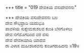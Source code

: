 +++
title = "019 ದೇವಕಿಯ ವಸುದೇವನನು"

+++
ದೇವಕಿಯ ವಸುದೇವನನು ಬಲ   
ದೇವ ಸೌಭದ್ರಾದಿ ಯದುಭೂ   
ಪಾವಳಿಯ ಸುಕ್ಷೇಮಕುಶಲವ ಕುಂತಿ ಬೆಸಗೊಳಲು   
ದೇವ ನಗೆಮೊಗದಿಂದ ವರ ವಸು   
ದೇವ ದೇವಕಿಯಾದಿ ಯಾದವ   
ರಾ ವಿಳಾಸ ಮಹೀಶರಿರವನು ಕುಂತಿಗರುಹಿದನು   ॥19॥